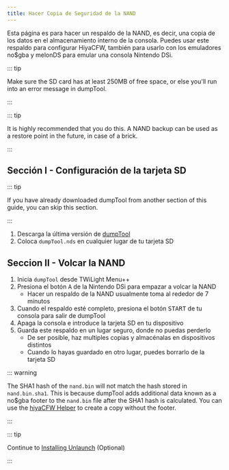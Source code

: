 ```yaml
---
title: Hacer Copia de Seguridad de la NAND
---
```


Esta página es para hacer un respaldo de la NAND, es decir, una copia de los datos en el almacenamiento interno de la consola. Puedes usar este respaldo para configurar HiyaCFW, también para usarlo con los emuladores no$gba y melonDS para emular una consola Nintendo DSi.

::: tip

Make sure the SD card has at least 250MB of free space, or else you'll run into an error message in dumpTool.

:::

::: tip

It is highly recommended that you do this. A NAND backup can be used as a restore point in the future, in case of a brick.

:::

## Sección I - Configuración de la tarjeta SD

::: tip

If you have already downloaded dumpTool from another section of this guide, you can skip this section.

:::

1. Descarga la última versión de [dumpTool](https://github.com/zoogie/dumpTool/releases/latest/download/dumpTool.nds)
1. Coloca `dumpTool.nds` en cualquier lugar de tu tarjeta SD


## Seccion II - Volcar la NAND

1. Inicia `dumpTool` desde TWiLight Menu++
1. Presiona el botón <kbd class="face">A</kbd> de la Nintendo DSi para empazar a volcar la NAND
   - Hacer un respaldo de la NAND usualmente toma al rededor de 7 minutos
1. Cuando el respaldo esté completo, presiona el botón <kbd>START</kbd> de tu consola para salir de dumpTool
1. Apaga la consola e introduce la tarjeta SD en tu dispositivo
1. Guarda este respaldo en un lugar seguro, donde no puedas perderlo
   - De ser posible, haz multiples copias y almacénalas en dispositivos distintos
   - Cuando lo hayas guardado en otro lugar, puedes borrarlo de la tarjeta SD

::: warning

The SHA1 hash of the `nand.bin` will not match the hash stored in `nand.bin.sha1`. This is because dumpTool adds additional data known as a no$gba footer to the `nand.bin` file after the SHA1 hash is calculated. You can use the [hiyaCFW Helper](https://github.com/mondul/HiyaCFW-Helper/releases) to create a copy without the footer.

:::

::: tip

Continue to [Installing Unlaunch](installing-unlaunch.html) (Optional)

:::
